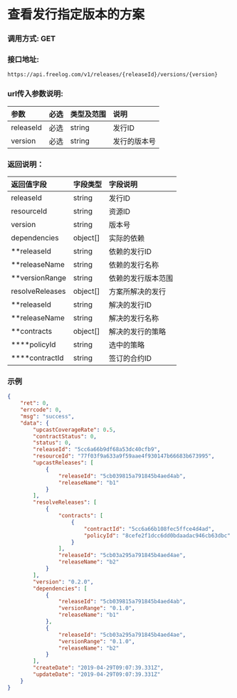 # 查看发行指定版本的方案

### 调用方式: GET

### 接口地址:

```
https://api.freelog.com/v1/releases/{releaseId}/versions/{version}
```

### url传入参数说明:

| 参数 | 必选 | 类型及范围 | 说明 |
| :--- | :--- | :--- | :--- |
|releaseId|必选|string|发行ID|
|version|必选|string|发行的版本号|


### 返回说明：

| 返回值字段 | 字段类型 | 字段说明 |
| :--- | :--- | :--- |
| releaseId | string | 发行ID|
| resourceId | string | 资源ID|
| version | string | 版本号 |
| dependencies | object[] | 实际的依赖 |
| **releaseId | string | 依赖的发行ID |
| **releaseName | string | 依赖的发行名称 |
| **versionRange | string | 依赖的发行版本范围 |
| resolveReleases |object[] | 方案所解决的发行 |
| **releaseId |string | 解决的发行ID |
| **releaseName |string | 解决的发行名称 |
| **contracts | object[] | 解决的发行的策略 |
| ****policyId | string | 选中的策略 |
| ****contractId |string | 签订的合约ID |


### 示例

```json
{
    "ret": 0,
    "errcode": 0,
    "msg": "success",
    "data": {
        "upcastCoverageRate": 0.5,
        "contractStatus": 0,
        "status": 0,
        "releaseId": "5cc6a66b9df68a53dc40cfb9",
        "resourceId": "77f03f9a633a9f59aae4f930147b66683b673995",
        "upcastReleases": [
            {
                "releaseId": "5cb039815a791845b4aed4ab",
                "releaseName": "b1"
            }
        ],
        "resolveReleases": [
            {
                "contracts": [
                    {
                        "contractId": "5cc6a66b108fec5ffce4d4ad",
                        "policyId": "8cefe2f1dcc6dd0bdaadac946cb63dbc"
                    }
                ],
                "releaseId": "5cb03a295a791845b4aed4ae",
                "releaseName": "b2"
            }
        ],
        "version": "0.2.0",
        "dependencies": [
            {
                "releaseId": "5cb039815a791845b4aed4ab",
                "versionRange": "0.1.0",
                "releaseName": "b1"
            },
            {
                "releaseId": "5cb03a295a791845b4aed4ae",
                "versionRange": "0.1.0",
                "releaseName": "b2"
            }
        ],
        "createDate": "2019-04-29T09:07:39.331Z",
        "updateDate": "2019-04-29T09:07:39.331Z"
    }
}
```
